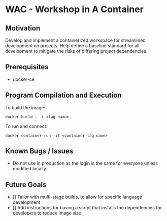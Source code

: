# WAC - Workshop in A Container

## Motivation

Develop and implement a containerized workspace for streamlined development on projects. Help define
a baseline standard for all development to mitigate the risks of differing project dependencies.

## Prerequisites

- docker-ce

## Program Compilation and Execution

To build the image:

```
docker build . -t <tag name>
```

To run and connect:

```
docker container run -it <container tag name>
```

## Known Bugs / Issues

- Do not use in production as the login is the same for everyone unless modified locally.

## Future Goals

- [] Tailor with multi-stage builds, to allow for specific language development
- [] Add instructions for having a script that installs the dependencies for developers to reduce image size
